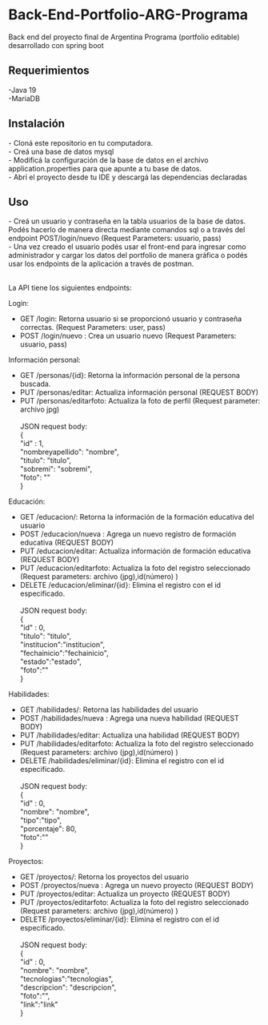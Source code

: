 # Back-End-Portfolio-ARG-Programa
Back end del proyecto final de Argentina Programa (portfolio editable) desarrollado con spring boot

<h2>Requerimientos</h2>
-Java 19</br>
-MariaDB</br>

<h2>Instalación</h2>
- Cloná este repositorio en tu computadora.</br>
- Creá una base de datos mysql</br>
- Modificá la configuración de la base de datos en el archivo application.properties para que apunte a tu base de datos.</br>
- Abrí el proyecto desde tu IDE y descargá las dependencias declaradas</br>


<h2>Uso</h2>
- Creá un usuario y contraseña en la tabla usuarios de la base de datos. Podés hacerlo de manera directa mediante comandos sql o a través del endpoint POST/login/nuevo (Request Parameters: usuario, pass)</br>
- Una vez creado el usuario podés usar el front-end para ingresar como administrador y cargar los datos del portfolio de manera gráfica o podés usar los endpoints de la aplicación a través de postman.</br></br>

La API tiene los siguientes endpoints: </br>

Login: </br>
- GET /login: Retorna usuario si se proporcionó usuario y contraseña correctas. (Request Parameters: user, pass) </br>
- POST /login/nuevo : Crea un usuario nuevo (Request Parameters: usuario, pass) </br>

Información personal:
- GET /personas/{id}: Retorna la información personal de la persona buscada.</br>
- PUT /personas/editar: Actualiza información personal (REQUEST BODY) </br>
- PUT /personas/editarfoto: Actualiza la foto de perfil (Request parameter: archivo jpg) </br></br>
JSON request body: </br>
{ </br>
  "id" : 1, </br>
  "nombreyapellido": "nombre", </br>
  "titulo": "titulo", </br>
  "sobremi": "sobremi", </br>
  "foto": "" </br>
} </br>

Educación:
- GET /educacion/: Retorna la información de la formación educativa del usuario</br>
- POST /educacion/nueva : Agrega un nuevo registro de formación educativa (REQUEST BODY)</br>
- PUT /educacion/editar: Actualiza información de formación educativa (REQUEST BODY) </br>
- PUT /educacion/editarfoto: Actualiza la foto del registro seleccionado (Request parameters: archivo (jpg),id(número) )  </br>
- DELETE /educacion/eliminar/{id}: Elimina el registro con el id especificado.</br></br>
JSON request body: </br>
{ </br>
  "id" : 0, </br>
  "titulo": "titulo", </br>
  "institucion":"institucion", </br>
  "fechainicio":"fechainicio", </br>
  "estado":"estado", </br>
  "foto":"" </br>
}</br>

Habilidades:
- GET /habilidades/: Retorna las habilidades del usuario</br>
- POST /habilidades/nueva : Agrega una nueva habilidad (REQUEST BODY)</br>
- PUT /habilidades/editar: Actualiza una habilidad (REQUEST BODY)</br>
- PUT /habilidades/editarfoto: Actualiza la foto del registro seleccionado (Request parameters: archivo (jpg),id(número) ) </br>
- DELETE /habilidades/eliminar/{id}: Elimina el registro con el id especificado.</br></br>
JSON request body: </br>
{ </br>
  "id" : 0, </br>
  "nombre": "nombre", </br>
  "tipo":"tipo", </br>
  "porcentaje": 80, </br>
  "foto":"" </br>
} </br>

Proyectos:
- GET /proyectos/: Retorna los proyectos del usuario</br>
- POST /proyectos/nueva : Agrega un nuevo proyecto (REQUEST BODY)</br>
- PUT /proyectos/editar: Actualiza un proyecto (REQUEST BODY) </br>
- PUT /proyectos/editarfoto: Actualiza la foto del registro seleccionado (Request parameters: archivo (jpg),id(número) ) </br>
- DELETE /proyectos/eliminar/{id}: Elimina el registro con el id especificado.</br></br>
JSON request body: </br>
{ </br>
  "id" : 0, </br>
  "nombre": "nombre", </br>
  "tecnologias":"tecnologias", </br>
  "descripcion": "descripcion", </br>
  "foto":"", </br>
  "link":"link" </br>
} </br>




